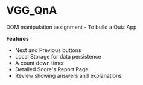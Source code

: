 # VGG_QnA
DOM manipulation assignment - To build a Quiz App

**Features**

- Next and Previous buttons
- Local Storage for data persistence
- A count down timer
- Detailed Score's Report Page
- Review showing answers and explanations
